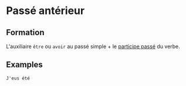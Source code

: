 # Passé antérieur

## Formation

L'auxiliaire `être` ou `avoir` au passé simple + le [participe passé](./../participes/participe%20passé.md) du verbe.

## Examples

```text
J'eus été
```
